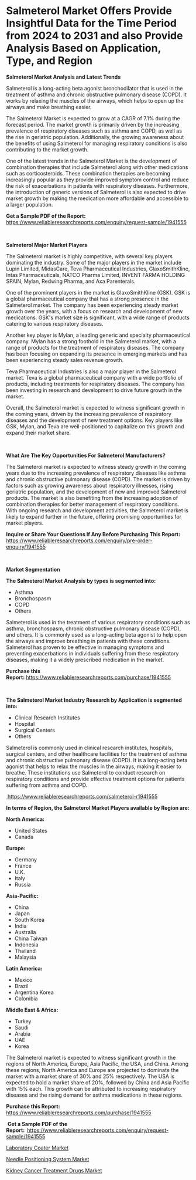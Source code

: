 <p><h1>Salmeterol Market Offers Provide Insightful Data for the Time Period from 2024 to 2031 and also Provide Analysis Based on Application, Type, and Region</h1></p><p><strong>Salmeterol Market Analysis and Latest Trends</strong></p>
<p><p>Salmeterol is a long-acting beta agonist bronchodilator that is used in the treatment of asthma and chronic obstructive pulmonary disease (COPD). It works by relaxing the muscles of the airways, which helps to open up the airways and make breathing easier.</p><p>The Salmeterol Market is expected to grow at a CAGR of 7.1% during the forecast period. The market growth is primarily driven by the increasing prevalence of respiratory diseases such as asthma and COPD, as well as the rise in geriatric population. Additionally, the growing awareness about the benefits of using Salmeterol for managing respiratory conditions is also contributing to the market growth.</p><p>One of the latest trends in the Salmeterol Market is the development of combination therapies that include Salmeterol along with other medications such as corticosteroids. These combination therapies are becoming increasingly popular as they provide improved symptom control and reduce the risk of exacerbations in patients with respiratory diseases. Furthermore, the introduction of generic versions of Salmeterol is also expected to drive market growth by making the medication more affordable and accessible to a larger population.</p></p>
<p><strong>Get a Sample PDF of the Report:&nbsp;</strong> <a href="https://www.reliableresearchreports.com/enquiry/request-sample/1941555">https://www.reliableresearchreports.com/enquiry/request-sample/1941555</a></p>
<p>&nbsp;</p>
<p><strong>Salmeterol Major Market Players</strong></p>
<p><p>The Salmeterol market is highly competitive, with several key players dominating the industry. Some of the major players in the market include Lupin Limited, MidasCare, Teva Pharmaceutical Industries, GlaxoSmithKline, Intas Pharmaceuticals, NATCO Pharma Limited, INVENT FARMA HOLDING SPAIN, Mylan, Redwing Pharma, and Axa Parenterals.</p><p>One of the prominent players in the market is GlaxoSmithKline (GSK). GSK is a global pharmaceutical company that has a strong presence in the Salmeterol market. The company has been experiencing steady market growth over the years, with a focus on research and development of new medications. GSK's market size is significant, with a wide range of products catering to various respiratory diseases.</p><p>Another key player is Mylan, a leading generic and specialty pharmaceutical company. Mylan has a strong foothold in the Salmeterol market, with a range of products for the treatment of respiratory diseases. The company has been focusing on expanding its presence in emerging markets and has been experiencing steady sales revenue growth.</p><p>Teva Pharmaceutical Industries is also a major player in the Salmeterol market. Teva is a global pharmaceutical company with a wide portfolio of products, including treatments for respiratory diseases. The company has been investing in research and development to drive future growth in the market.</p><p>Overall, the Salmeterol market is expected to witness significant growth in the coming years, driven by the increasing prevalence of respiratory diseases and the development of new treatment options. Key players like GSK, Mylan, and Teva are well-positioned to capitalize on this growth and expand their market share.</p></p>
<p>&nbsp;</p>
<p><strong>What Are The Key Opportunities For Salmeterol Manufacturers?</strong></p>
<p><p>The Salmeterol market is expected to witness steady growth in the coming years due to the increasing prevalence of respiratory diseases like asthma and chronic obstructive pulmonary disease (COPD). The market is driven by factors such as growing awareness about respiratory illnesses, rising geriatric population, and the development of new and improved Salmeterol products. The market is also benefiting from the increasing adoption of combination therapies for better management of respiratory conditions. With ongoing research and development activities, the Salmeterol market is likely to expand further in the future, offering promising opportunities for market players.</p></p>
<p><strong>Inquire or Share Your Questions If Any Before Purchasing This Report:</strong> <a href="https://www.reliableresearchreports.com/enquiry/pre-order-enquiry/1941555">https://www.reliableresearchreports.com/enquiry/pre-order-enquiry/1941555</a></p>
<p>&nbsp;</p>
<p><strong>Market Segmentation</strong></p>
<p><strong>The Salmeterol Market Analysis by types is segmented into:</strong></p>
<p><ul><li>Asthma</li><li>Bronchospasm</li><li>COPD</li><li>Others</li></ul></p>
<p><p>Salmeterol is used in the treatment of various respiratory conditions such as asthma, bronchospasm, chronic obstructive pulmonary disease (COPD), and others. It is commonly used as a long-acting beta agonist to help open the airways and improve breathing in patients with these conditions. Salmeterol has proven to be effective in managing symptoms and preventing exacerbations in individuals suffering from these respiratory diseases, making it a widely prescribed medication in the market.</p></p>
<p><strong>Purchase this Report:&nbsp;</strong><a href="https://www.reliableresearchreports.com/purchase/1941555">https://www.reliableresearchreports.com/purchase/1941555</a></p>
<p>&nbsp;</p>
<p><strong>The Salmeterol Market Industry Research by Application is segmented into:</strong></p>
<p><ul><li>Clinical Research Institutes</li><li>Hospital</li><li>Surgical Centers</li><li>Others</li></ul></p>
<p><p>Salmeterol is commonly used in clinical research institutes, hospitals, surgical centers, and other healthcare facilities for the treatment of asthma and chronic obstructive pulmonary disease (COPD). It is a long-acting beta agonist that helps to relax the muscles in the airways, making it easier to breathe. These institutions use Salmeterol to conduct research on respiratory conditions and provide effective treatment options for patients suffering from asthma and COPD.</p></p>
<p><a href="https://www.reliableresearchreports.com/salmeterol-r1941555">&nbsp;https://www.reliableresearchreports.com/salmeterol-r1941555</a></p>
<p><strong>In terms of Region, the Salmeterol Market Players available by Region are:</strong></p>
<p>
    <p> <strong> North America: </strong>
        <ul>
            <li>United States</li>
            <li>Canada</li>
        </ul>
        </p> 
    <p> <strong> Europe: </strong>
        <ul>
            <li>Germany</li>
            <li>France</li>
            <li>U.K.</li>
            <li>Italy</li>
            <li>Russia</li>
        </ul>
        </p> 
    <p> <strong> Asia-Pacific: </strong>
        <ul>
            <li>China</li>
            <li>Japan</li>
            <li>South Korea</li>
            <li>India</li>
            <li>Australia</li>
            <li>China Taiwan</li>
            <li>Indonesia</li>
            <li>Thailand</li>
            <li>Malaysia</li>
        </ul>
        </p> 
    <p> <strong> Latin America: </strong>
        <ul>
            <li>Mexico</li>
            <li>Brazil</li>
            <li>Argentina Korea</li>
            <li>Colombia</li>
        </ul>
        </p> 
    <p> <strong> Middle East & Africa: </strong>
        <ul>
            <li>Turkey</li>
            <li>Saudi</li>
            <li>Arabia</li>
            <li>UAE</li>
            <li>Korea</li>
        </ul>
    </p>
    </p>
<p><p>The Salmeterol market is expected to witness significant growth in the regions of North America, Europe, Asia Pacific, the USA, and China. Among these regions, North America and Europe are projected to dominate the market with a market share of 30% and 25% respectively. The USA is expected to hold a market share of 20%, followed by China and Asia Pacific with 15% each. This growth can be attributed to increasing respiratory diseases and the rising demand for asthma medications in these regions.</p></p>
<p><strong>Purchase this Report: </strong><a href="https://www.reliableresearchreports.com/purchase/1941555">https://www.reliableresearchreports.com/purchase/1941555</a></p>
<p>&nbsp;<strong>Get a Sample PDF of the Report:&nbsp;&nbsp;</strong><a href="https://www.reliableresearchreports.com/enquiry/request-sample/1941555">https://www.reliableresearchreports.com/enquiry/request-sample/1941555</a></p>
<p><strong></strong></p>
<p><p><a href="https://www.linkedin.com/pulse/laboratory-coater-market-size-trends-complete-industry-overview-kovze">Laboratory Coater Market</a></p><p><a href="https://www.linkedin.com/pulse/needle-positioning-system-market-research-report-its-history-w7eef">Needle Positioning System Market</a></p><p><a href="https://github.com/JuliaFadel1922/Market-Research-Report-List-1/blob/main/kidney-cancer-treatment-drugs-market.md">Kidney Cancer Treatment Drugs Market</a></p></p>